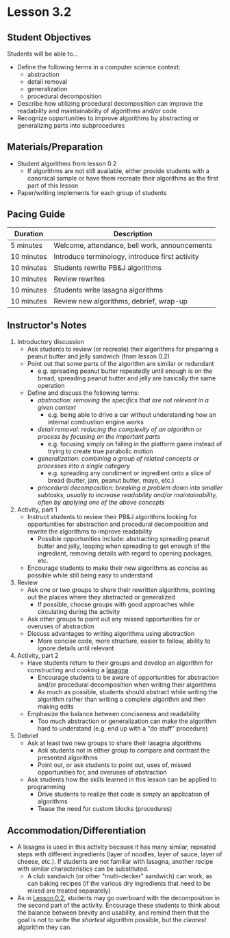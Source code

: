 <!--- REVISED -->
# Lesson 3.2

## Student Objectives
Students will be able to...
* Define the following terms in a computer science context:
    * abstraction
    * detail removal
    * generalization
    * procedural decomposition
* Describe how utilizing procedural decomposition can improve the readability and maintainability of algorithms and/or code
* Recognize opportunities to improve algorithms by abstracting or generalizing parts into subprocedures

## Materials/Preparation
* Student algorithms from lesson 0.2
    * If algorithms are not still available, either provide students with a canonical sample or have them recreate their algorithms as the first part of this lesson
* Paper/writing implements for each group of students

## Pacing Guide
|Duration|Description|
|--|--|
|5 minutes | Welcome, attendance, bell work, announcements|
|10 minutes|Introduce terminology, introduce first activity|
|10 minutes|Students rewrite PB&J algorithms|
|10 minutes|Review rewrites|
|10 minutes|Students write lasagna algorithms|
|10 minutes|Review new algorithms, debrief, wrap-up|

## Instructor's Notes
1. Introductory discussion
    * Ask students to review (or recreate) their algorithms for preparing a peanut butter and jelly sandwich (from lesson 0.2)
    * Point out that some parts of the algorithm are similar or redundant
        * e.g. spreading peanut butter repeatedly until enough is on the bread; spreading peanut butter and jelly are basically the same operation
    * Define and discuss the following terms:
        * _abstraction: removing the specifics that are not relevant in a given context_
            * e.g. being able to drive a car without understanding how an internal combustion engine works
        * _detail removal: reducing the complexity of an algorithm or process by focusing on the important parts_
            * e.g. focusing simply on falling in the platform game instead of trying to create true parabolic motion
        * _generalization: combining a group of related concepts or processes into a single category_
            * e.g. spreading any condiment or ingredient onto a slice of bread (butter, jam, peanut butter, mayo, etc.)
        * _procedural decomposition: breaking a problem down into smaller subtasks, usually to increase readability and/or maintainability, often by applying one of the above concepts_
2. Activity, part 1
    * Instruct students to review their PB&J algorithms looking for opportunities for abstraction and procedural decomposition and rewrite the algorithms to improve readability
        * Possible opportunities include: abstracting spreading peanut butter and jelly, looping when spreading to get enough of the ingredient, removing details with regard to opening packages, etc.
    * Encourage students to make their new algorithms as concise as possible while still being easy to understand
3. Review
    * Ask one or two groups to share their rewritten algorithms, pointing out the places where they abstracted or generalized
        * If possible, choose groups with good approaches while circulating during the activity
    * Ask other groups to point out any missed opportunities for or overuses of abstraction
    * Discuss advantages to writing algorithms using abstraction
        * More concise code, more structure, easier to follow, ability to ignore details until relevant
4. Activity, part 2
    * Have students return to their groups and develop an algorithm for constructing and cooking a [lasagna ](https://en.wikipedia.org/wiki/Lasagne)
        * Encourage students to be aware of opportunities for abstraction and/or procedural decomposition when writing their algorithms
        * As much as possible, students should abstract while writing the algorithm rather than writing a complete algorithm and then making edits
    * Emphasize the balance between conciseness and readability
        * Too much abstraction or generalization can make the algorithm hard to understand (e.g. end up with a "do stuff" procedure)
5. Debrief
    * Ask at least two new groups to share their lasagna algorithms
        * Ask students not in either group to compare and contrast the presented algorithms
        * Point out, or ask students to point out, uses of, missed opportunities for, and overuses of abstraction
    * Ask students how the skills learned in this lesson can be applied to programming
        * Drive students to realize that code is simply an application of algorithms
        * Tease the need for custom blocks (procedures)

## Accommodation/Differentiation
* A lasagna is used in this activity because it has many similar, repeated steps with different ingredients (layer of noodles, layer of sauce, layer of cheese, etc.).  If students are not familiar with lasagna, another recipe with similar characteristics can be substituted.
    * A club sandwich (or other "multi-decker" sandwich) can work, as can baking recipes (if the various dry ingredients that need to be mixed are treated separately)
* As in [Lesson 0.2](lesson_02.md), students may go overboard with the decomposition in the second part of the activity.  Encourage these students to think about the balance between brevity and usability, and remind them that the goal is not to write the _shortest_ algorithm possible, but the _clearest_ algorithm they can.
